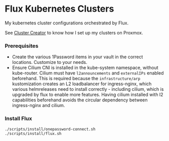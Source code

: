 # Flux Kubernetes Clusters
My kubernetes cluster configurations orchestrated by Flux.

See [Cluster Creator](https://github.com/christensenjairus/ClusterCreator) to know how I set up my clusters on Proxmox.

### Prerequisites
* Create the various 1Password items in your vault in the correct locations. Customize to your needs.
* Ensure Cilium CNI is installed in the kube-system namespace, without kube-router. Cilium must have `l2announcements` and `externalIPs` enabled beforehand. This is required because the `infrastructure/arp` kustomization creates an L2 loadbalancer for ingress-nginx, which various helmreleases need to install correctly - including cilium, which is upgraded by flux to enable more features. Having cilium installed with l2 capabilities beforehand avoids the circular dependency between ingress-nginx and cilium.

### Install Flux
```bash
./scripts/install/onepassword-connect.sh
./scripts/install/flux.sh
```
